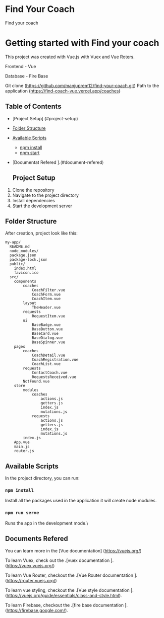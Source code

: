 # Find Your Coach
Find your coach
# Getting started with Find your coach

This project was created with Vue.js with Vuex and Vue Roters.

Frontend - Vue

Database - Fire Base

Git clone (https://github.com/manjuprem12/find-your-coach.git)
Path to the application (https://find-coach-vue.vercel.app/coaches)

## Table of Contents
- [Project Setup] (#project-setup)
- [Folder Structure](#folder-structure)
- [Available Scripts](#available-scripts)
  - [npm install](#npm-install)
  - [npm start](#npm-start)
- [Documentat Refered ].(#document-refered)

  ## Project Setup
1. Clone the repository
2. Navigate to the project directory
3. Install dependencies
4. Start the development server
## Folder Structure
After creation, project look like this:
```
my-app/
  README.md
  node_modules/
  package.json
  package-lock.json
  public/
    index.html
    favicon.ico
  src/
    components
        coaches
            CoachFilter.vue
            CoachForm.vue
            CoachItem.vue
        layout
            TheHeader.vue
        requests
            RequestItem.vue
        ui
            BaseBadge.vue
            BaseButton.vue
            BaseCard.vue
            BaseDialog.vue
            BaseSpinner.vue
    pages
        coaches
            CoachDetail.vue
            CoachRegistration.vue
            CoachList.vue
        requests
            ContactCoach.vue
            RequestsReceived.vue
        NotFound.vue
    store
        modules
            coaches
                actions.js
                getters.js
                index.js
                mutations.js
            requests
                actions.js
                getters.js
                index.js
                mutations.js
        index.js
    App.vue
    main.js
    router.js

```
## Available Scripts

In the project directory, you can run:

### `npm install`

Install all the packages used in the application it will create node modules.

### `npm run serve`

Runs the app in the development mode.\

## Documents Refered

You can learn more in the [Vue documentation] (https://vuejs.org/)

To learn Vuex, check out the .[vuex documentation ]. (https://vuex.vuejs.org/)

To learn Vue Router, checkout the .[Vue Router documentation ]. (https://router.vuejs.org/)

To learn vue styling, checkout the .[Vue style documentation ]. (https://vuejs.org/guide/essentials/class-and-style.html).

To learn Firebase, checkout the .[fire base documentation ]. (https://firebase.google.com/).

